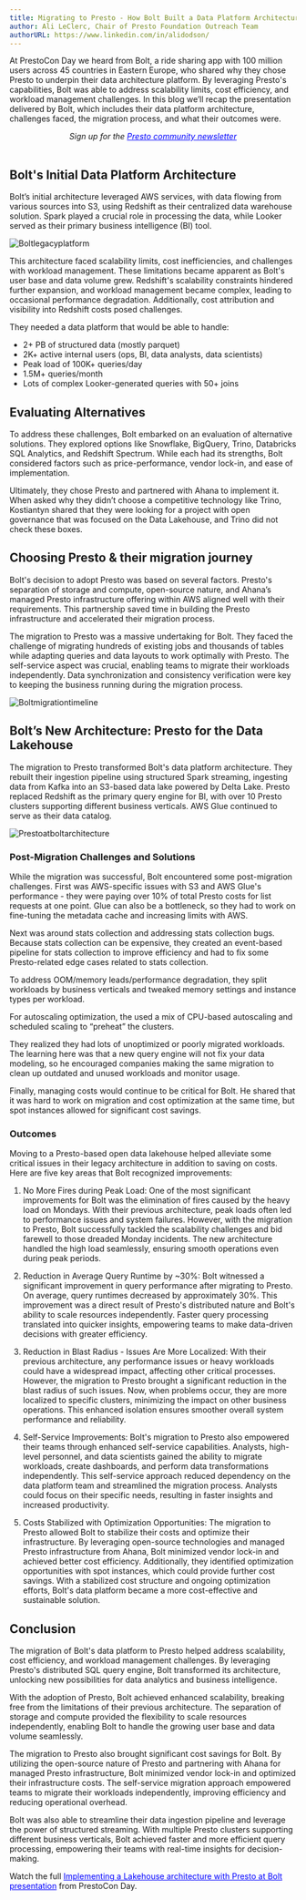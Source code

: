 ```yaml
---
title: Migrating to Presto - How Bolt Built a Data Platform Architecture for Scalability and Cost Efficiency
author: Ali LeClerc, Chair of Presto Foundation Outreach Team
authorURL: https://www.linkedin.com/in/alidodson/
---
```


At PrestoCon Day we heard from Bolt, a ride sharing app with 100 million users across 45 countries in Eastern Europe, who shared why they chose Presto to underpin their data architecture platform. By leveraging Presto's capabilities, Bolt was able to address scalability limits, cost efficiency, and workload management challenges. In this blog we’ll recap the presentation delivered by Bolt, which includes their data platform architecture, challenges faced, the migration process, and what their outcomes were.

<!--truncate-->
<div style="text-align: center;">
  <em>Sign up for the <a href="https://prestodb.io/newsletter.html" style="color:blue;">Presto community newsletter</a></em>
</div>
<br>

## Bolt's Initial Data Platform Architecture
Bolt’s initial architecture leveraged AWS services, with data flowing from various sources into S3, using Redshift as their centralized data warehouse solution. Spark played a crucial role in processing the data, while Looker served as their primary business intelligence (BI) tool. 

![Boltlegacyplatform](/img/blog/2023-07-13-presto-at-bolt/Boltlegacyplatform.png)

This architecture faced scalability limits, cost inefficiencies, and challenges with workload management. These limitations became apparent as Bolt's user base and data volume grew. Redshift's scalability constraints hindered further expansion, and workload management became complex, leading to occasional performance degradation. Additionally, cost attribution and visibility into Redshift costs posed challenges.

They needed a data platform that would be able to handle:
* 2+ PB of structured data (mostly parquet)
* 2K+ active internal users (ops, BI, data analysts, data scientists)
* Peak load of 100K+ queries/day
* 1.5M+ queries/month
* Lots of complex Looker-generated queries with 50+ joins

## Evaluating Alternatives
To address these challenges, Bolt embarked on an evaluation of alternative solutions. They explored options like Snowflake, BigQuery, Trino, Databricks SQL Analytics, and Redshift Spectrum. While each had its strengths, Bolt considered factors such as price-performance, vendor lock-in, and ease of implementation. 

Ultimately, they chose Presto and partnered with Ahana to implement it. When asked why they didn’t choose a competitive technology like Trino, Kostiantyn shared that they were looking for a project with open governance that was focused on the Data Lakehouse, and Trino did not check these boxes.

## Choosing Presto & their migration journey
Bolt's decision to adopt Presto was based on several factors. Presto's separation of storage and compute, open-source nature, and Ahana’s managed Presto infrastructure offering within AWS aligned well with their requirements. This partnership saved time in building the Presto infrastructure and accelerated their migration process.

The migration to Presto was a massive undertaking for Bolt. They faced the challenge of migrating hundreds of existing jobs and thousands of tables while adapting queries and data layouts to work optimally with Presto. The self-service aspect was crucial, enabling teams to migrate their workloads independently. Data synchronization and consistency verification were key to keeping the business running during the migration process.

![Boltmigrationtimeline](/img/blog/2023-07-13-presto-at-bolt/Boltmigrationtimeline.png)

## Bolt’s New Architecture: Presto for the Data Lakehouse
The migration to Presto transformed Bolt's data platform architecture. They rebuilt their ingestion pipeline using structured Spark streaming, ingesting data from Kafka into an S3-based data lake powered by Delta Lake. Presto replaced Redshift as the primary query engine for BI, with over 10 Presto clusters supporting different business verticals. AWS Glue continued to serve as their data catalog.

![Prestoatboltarchitecture](/img/blog/2023-07-13-presto-at-bolt/PrestoatBoltarchitecture.png)

### Post-Migration Challenges and Solutions
While the migration was successful, Bolt encountered some post-migration challenges. First was AWS-specific issues with S3 and AWS Glue's performance - they were paying over 10% of total Presto costs for list requests at one point. Glue can also be a bottleneck, so they had to work on fine-tuning the metadata cache and increasing limits with AWS.

Next was around stats collection and addressing stats collection bugs. Because stats collection can be expensive, they created an event-based pipeline for stats collection to improve efficiency and had to fix some Presto-related edge cases related to stats collection.

To address OOM/memory leads/performance degradation, they split workloads by business verticals and tweaked memory settings and instance types per workload.

For autoscaling optimization, the used a mix of CPU-based autoscaling and scheduled scaling to “preheat” the clusters.

They realized they had lots of unoptimized or poorly migrated workloads. The learning here was that a new query engine will not fix your data modeling, so he encouraged companies making the same migration to clean up outdated and unused workloads and monitor usage.

Finally, managing costs would continue to be critical for Bolt. He shared that it was hard to work on migration and cost optimization at the same time, but spot instances allowed for significant cost savings.

### Outcomes
Moving to a Presto-based open data lakehouse helped alleviate some critical issues in their legacy architecture in addition to saving on costs. Here are five key areas that Bolt recognized improvements:

1. No More Fires during Peak Load: One of the most significant improvements for Bolt was the elimination of fires caused by the heavy load on Mondays. With their previous architecture, peak loads often led to performance issues and system failures. However, with the migration to Presto, Bolt successfully tackled the scalability challenges and bid farewell to those dreaded Monday incidents. The new architecture handled the high load seamlessly, ensuring smooth operations even during peak periods.

2. Reduction in Average Query Runtime by ~30%: Bolt witnessed a significant improvement in query performance after migrating to Presto. On average, query runtimes decreased by approximately 30%. This improvement was a direct result of Presto's distributed nature and Bolt's ability to scale resources independently. Faster query processing translated into quicker insights, empowering teams to make data-driven decisions with greater efficiency.

3. Reduction in Blast Radius - Issues Are More Localized: With their previous architecture, any performance issues or heavy workloads could have a widespread impact, affecting other critical processes. However, the migration to Presto brought a significant reduction in the blast radius of such issues. Now, when problems occur, they are more localized to specific clusters, minimizing the impact on other business operations. This enhanced isolation ensures smoother overall system performance and reliability.

4. Self-Service Improvements: Bolt's migration to Presto also empowered their teams through enhanced self-service capabilities. Analysts, high-level personnel, and data scientists gained the ability to migrate workloads, create dashboards, and perform data transformations independently. This self-service approach reduced dependency on the data platform team and streamlined the migration process. Analysts could focus on their specific needs, resulting in faster insights and increased productivity.

5. Costs Stabilized with Optimization Opportunities: The migration to Presto allowed Bolt to stabilize their costs and optimize their infrastructure. By leveraging open-source technologies and managed Presto infrastructure from Ahana, Bolt minimized vendor lock-in and achieved better cost efficiency. Additionally, they identified optimization opportunities with spot instances, which could provide further cost savings. With a stabilized cost structure and ongoing optimization efforts, Bolt's data platform became a more cost-effective and sustainable solution.

## Conclusion
The migration of Bolt's data platform to Presto helped address scalability, cost efficiency, and workload management challenges. By leveraging Presto's distributed SQL query engine, Bolt transformed its architecture, unlocking new possibilities for data analytics and business intelligence.

With the adoption of Presto, Bolt achieved enhanced scalability, breaking free from the limitations of their previous architecture. The separation of storage and compute provided the flexibility to scale resources independently, enabling Bolt to handle the growing user base and data volume seamlessly.

The migration to Presto also brought significant cost savings for Bolt. By utilizing the open-source nature of Presto and partnering with Ahana for managed Presto infrastructure, Bolt minimized vendor lock-in and optimized their infrastructure costs. The self-service migration approach empowered teams to migrate their workloads independently, improving efficiency and reducing operational overhead.

Bolt was also able to streamline their data ingestion pipeline and leverage the power of structured streaming. With multiple Presto clusters supporting different business verticals, Bolt achieved faster and more efficient query processing, empowering their teams with real-time insights for decision-making. 

Watch the full <a href="https://www.youtube.com/watch?v=G9LDAxxKsAE&list=PLJVeO1NMmyqXm5_fuFoKyMfZWyT5jOeKh&index=9" style="color:blue;">Implementing a Lakehouse architecture with Presto at Bolt presentation</a> from PrestoCon Day. 